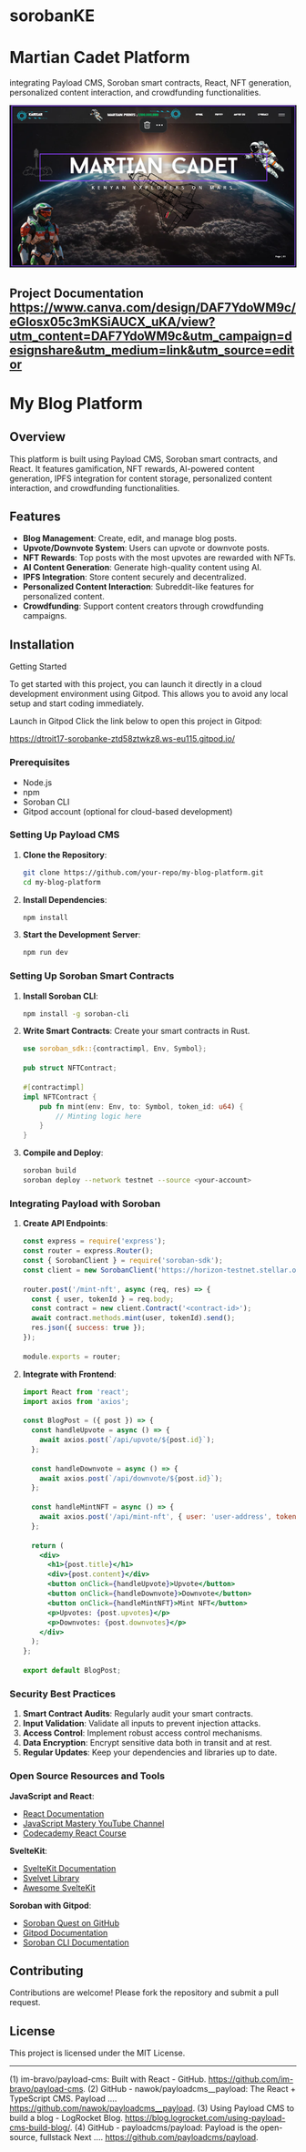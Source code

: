 # sorobanKE
# Martian Cadet Platform
 integrating Payload CMS, Soroban smart contracts, React, NFT generation, personalized content interaction, and crowdfunding functionalities.

![alt text](<martian cadet.PNG>)

Project Documentation
https://www.canva.com/design/DAF7YdoWM9c/eGIosx05c3mKSiAUCX_uKA/view?utm_content=DAF7YdoWM9c&utm_campaign=designshare&utm_medium=link&utm_source=editor
---

# My Blog Platform

## Overview

This platform is built using Payload CMS, Soroban smart contracts, and React. It features gamification, NFT rewards, AI-powered content generation, IPFS integration for content storage, personalized content interaction, and crowdfunding functionalities.

## Features

- **Blog Management**: Create, edit, and manage blog posts.
- **Upvote/Downvote System**: Users can upvote or downvote posts.
- **NFT Rewards**: Top posts with the most upvotes are rewarded with NFTs.
- **AI Content Generation**: Generate high-quality content using AI.
- **IPFS Integration**: Store content securely and decentralized.
- **Personalized Content Interaction**: Subreddit-like features for personalized content.
- **Crowdfunding**: Support content creators through crowdfunding campaigns.

## Installation

Getting Started

To get started with this project, you can launch it directly in a cloud development environment using Gitpod. This allows you to avoid any local setup and start coding immediately.

Launch in Gitpod
Click the link below to open this project in Gitpod:

https://dtroit17-sorobanke-ztd58ztwkz8.ws-eu115.gitpod.io/


### Prerequisites

- Node.js
- npm
- Soroban CLI
- Gitpod account (optional for cloud-based development)

### Setting Up Payload CMS

1. **Clone the Repository**:
   ```bash
   git clone https://github.com/your-repo/my-blog-platform.git
   cd my-blog-platform
   ```

2. **Install Dependencies**:
   ```bash
   npm install
   ```

3. **Start the Development Server**:
   ```bash
   npm run dev
   ```

### Setting Up Soroban Smart Contracts

1. **Install Soroban CLI**:
   ```bash
   npm install -g soroban-cli
   ```

2. **Write Smart Contracts**:
   Create your smart contracts in Rust.

   ```rust
   use soroban_sdk::{contractimpl, Env, Symbol};

   pub struct NFTContract;

   #[contractimpl]
   impl NFTContract {
       pub fn mint(env: Env, to: Symbol, token_id: u64) {
           // Minting logic here
       }
   }
   ```

3. **Compile and Deploy**:
   ```bash
   soroban build
   soroban deploy --network testnet --source <your-account>
   ```

### Integrating Payload with Soroban

1. **Create API Endpoints**:
   ```javascript
   const express = require('express');
   const router = express.Router();
   const { SorobanClient } = require('soroban-sdk');
   const client = new SorobanClient('https://horizon-testnet.stellar.org');

   router.post('/mint-nft', async (req, res) => {
     const { user, tokenId } = req.body;
     const contract = new client.Contract('<contract-id>');
     await contract.methods.mint(user, tokenId).send();
     res.json({ success: true });
   });

   module.exports = router;
   ```

2. **Integrate with Frontend**:
   ```jsx
   import React from 'react';
   import axios from 'axios';

   const BlogPost = ({ post }) => {
     const handleUpvote = async () => {
       await axios.post(`/api/upvote/${post.id}`);
     };

     const handleDownvote = async () => {
       await axios.post(`/api/downvote/${post.id}`);
     };

     const handleMintNFT = async () => {
       await axios.post('/api/mint-nft', { user: 'user-address', tokenId: post.id });
     };

     return (
       <div>
         <h1>{post.title}</h1>
         <div>{post.content}</div>
         <button onClick={handleUpvote}>Upvote</button>
         <button onClick={handleDownvote}>Downvote</button>
         <button onClick={handleMintNFT}>Mint NFT</button>
         <p>Upvotes: {post.upvotes}</p>
         <p>Downvotes: {post.downvotes}</p>
       </div>
     );
   };

   export default BlogPost;
   ```

### Security Best Practices

1. **Smart Contract Audits**: Regularly audit your smart contracts.
2. **Input Validation**: Validate all inputs to prevent injection attacks.
3. **Access Control**: Implement robust access control mechanisms.
4. **Data Encryption**: Encrypt sensitive data both in transit and at rest.
5. **Regular Updates**: Keep your dependencies and libraries up to date.

### Open Source Resources and Tools

**JavaScript and React**:
- [React Documentation](https://reactjs.org/docs/getting-started.html)
- [JavaScript Mastery YouTube Channel](https://www.youtube.com/c/JavaScriptMastery)
- [Codecademy React Course](https://www.codecademy.com/learn/paths/build-web-apps-with-react)

**SvelteKit**:
- [SvelteKit Documentation](https://kit.svelte.dev/docs)
- [Svelvet Library](https://github.com/open-source-labs/Svelvet)
- [Awesome SvelteKit](https://github.com/one-aalam/awesome-svelte-kit)

**Soroban with Gitpod**:
- [Soroban Quest on GitHub](https://github.com/stellar/soroban-quest)
- [Gitpod Documentation](https://www.gitpod.io/docs)
- [Soroban CLI Documentation](https://soroban.stellar.org/docs/cli)

## Contributing

Contributions are welcome! Please fork the repository and submit a pull request.

## License

This project is licensed under the MIT License.

---



(1) im-bravo/payload-cms: Built with React - GitHub. https://github.com/im-bravo/payload-cms.
(2) GitHub - nawok/payloadcms__payload: The React + TypeScript CMS. Payload .... https://github.com/nawok/payloadcms__payload.
(3) Using Payload CMS to build a blog - LogRocket Blog. https://blog.logrocket.com/using-payload-cms-build-blog/.
(4) GitHub - payloadcms/payload: Payload is the open-source, fullstack Next .... https://github.com/payloadcms/payload.

